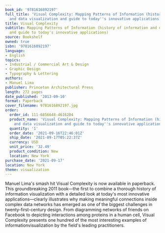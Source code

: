 ```yaml
---
book_id: '9781616892197'
full_title: 'Visual Complexity: Mapping Patterns of Information (history of information
  and data visualization and guide to today''s innovative applications)'
title: Visual Complexity
subtitle: Mapping Patterns of Information (history of information and data visualization
  and guide to today's innovative applications)
source: Bookshelf
owned: true
isbn: '9781616892197'
language:
- English
topics:
- Industrial / Commercial Art & Design
- Graphic Design
- Typography & Lettering
authors:
- Manuel Lima
publisher: Princeton Architectural Press
length: 272 pages
date_published: '2013-09-10'
format: Paperback
cover_filename: 9781616892197.jpg
order:
  order_id: 111-6856648-4616204
  product_name: 'Visual Complexity: Mapping Patterns of Information (history of information
    and data visualization and guide to today''s innovative applications)'
  quantity: '1'
  order_date: '2021-09-16T22:46:01Z'
  ship_date: '2021-09-17T05:22:37Z'
  currency: USD
  unit_price: '32.49'
  product_condition: New
  location: New York
purchase_date: '2021-09-17'
location: New York
theme: visualization
---
```

Manuel Lima's smash hit Visual Complexity is now available in paperback. This groundbreaking 2011 book—the first to combine a thorough history of information visualization with a detailed look at today's most innovative applications—clearly illustrates why making meaningful connections inside complex data networks has emerged as one of the biggest challenges in twenty-first-century design. From diagramming networks of friends on Facebook to depicting interactions among proteins in a human cell, Visual Complexity presents one hundred of the most interesting examples of informationvisualization by the field's leading practitioners.
